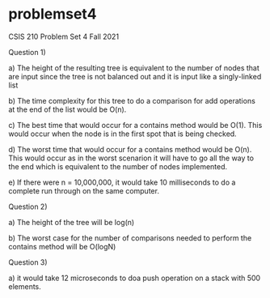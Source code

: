 # problemset4
CSIS 210 Problem Set 4 Fall 2021

Question 1)

  a) The height of the resulting tree is equivalent to the number of nodes that are input since the tree is not balanced out and it is input like a singly-linked list
  
  b) The time complexity for this tree to do a comparison for add operations at the end of the list would be O(n).
  
  c) The best time that would occur for a contains method would be O(1). This would occur when the node is in the first spot that is being checked.
  
  d) The worst time that would occur for a contains method would be O(n). This would occur as in the worst scenarion it will have to go all the way to the end which is equivalent to the number of nodes implemented.
  
  e) If there were n = 10,000,000, it would take 10 milliseconds to do a complete run through on the same computer.
 
Question 2)
  
  a) The height of the tree will be log(n) 
  
  b) The worst case for the number of comparisons needed to perform the contains method will be O(logN)
  
Question  3)
  
  a) it would take 12 microseconds to doa push operation on a stack with 500 elements. 
